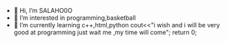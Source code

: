 - 👋 Hi, I’m SALAHO0O
- 👀 I’m interested in programming,basketball
- 🌱 I’m currently learning c++,html,python
cout<<"i wish and i will be very good at programming just wait me ,my time will come";
return 0;
